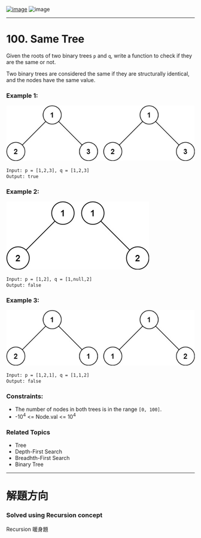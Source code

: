[![image](https://img.shields.io/badge/Leetcode-Link-blue?logo=leetcode)](https://leetcode.com/problems/same-tree/)
![image](https://img.shields.io/badge/Difficulty-Easy-green)

---

# 100. Same Tree

Given the roots of two binary trees `p` and `q`, write a function to check if they are the same or not.

Two binary trees are considered the same if they are structurally identical, and the nodes have the same value.

### Example 1:

![image](./image/ex1.jpeg)

```
Input: p = [1,2,3], q = [1,2,3]
Output: true
```

### Example 2:

![image](./image/ex2.jpeg)

```
Input: p = [1,2], q = [1,null,2]
Output: false
```

### Example 3:

![image](./image/ex3.jpeg)

```
Input: p = [1,2,1], q = [1,1,2]
Output: false
```

### Constraints:

- The number of nodes in both trees is in the range `[0, 100]`.
- -$10^4$ <= Node.val <= $10^4$

### Related Topics

- Tree
- Depth-First Search
- Breadhth-First Search
- Binary Tree
  
---

# 解題方向

### Solved using Recursion concept

Recursion 暖身題

